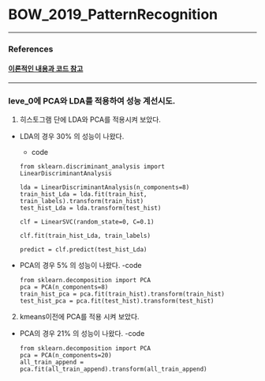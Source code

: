 # BOW_2019_PatternRecognition


---
### References

#### [이론적인 내용과 코드 참고](https://github.com/TrungTVo/spatial-pyramid-matching-scene-recognition)
---

### leve_0에 PCA와 LDA를 적용하여 성능 계선시도.

1. 히스토그램 단에 LDA와 PCA를 적용시켜 보았다.

 - LDA의 경우 30% 의 성능이 나왔다.
   - code
   
   ```
   from sklearn.discriminant_analysis import LinearDiscriminantAnalysis
   
   lda = LinearDiscriminantAnalysis(n_components=8)
   train_hist_Lda = lda.fit(train_hist, train_labels).transform(train_hist)
   test_hist_Lda = lda.transform(test_hist)
   
   clf = LinearSVC(random_state=0, C=0.1)

   clf.fit(train_hist_Lda, train_labels)

   predict = clf.predict(test_hist_Lda)

   ```

 - PCA의 경우 5% 의 성능이 나왔다.
    -code
   ```
   from sklearn.decomposition import PCA
   pca = PCA(n_components=8)
   train_hist_pca = pca.fit(train_hist).transform(train_hist)
   test_hist_pca = pca.fit(test_hist).transform(test_hist)
   
   ```
 

2. kmeans이전에 PCA를 적용 시켜 보았다.

 - PCA의 경우 21% 의 성능이 나왔다.
    -code
   ```
   from sklearn.decomposition import PCA
   pca = PCA(n_components=20)
   all_train_append = pca.fit(all_train_append).transform(all_train_append)
   
   ```
   
 
